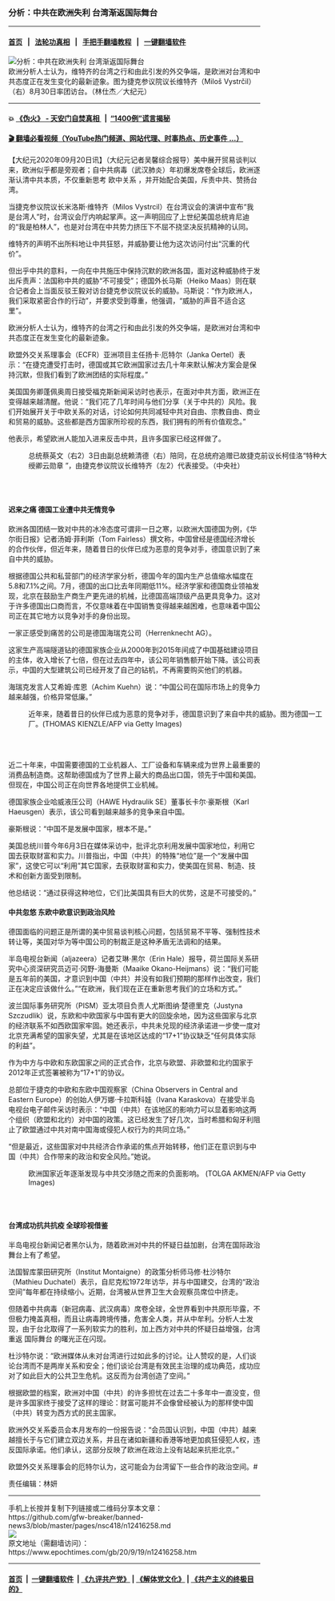 ### 分析：中共在欧洲失利 台湾渐返国际舞台
------------------------

#### [首页](https://github.com/gfw-breaker/banned-news3/blob/master/README.md) &nbsp;&nbsp;|&nbsp;&nbsp; [法轮功真相](https://github.com/begood0513/basic/blob/master/README.md)  &nbsp;&nbsp;|&nbsp;&nbsp; [手把手翻墙教程](https://github.com/gfw-breaker/guides/wiki)  &nbsp;&nbsp;|&nbsp;&nbsp; [一键翻墙软件](https://github.com/gfw-breaker/nogfw/blob/master/README.md)  



<div><img alt="分析：中共在欧洲失利 台湾渐返国际舞台" class="attachment-djy_600_400 size-djy_600_400 wp-post-image" src="https://i.epochtimes.com/assets/uploads/2020/08/0e649f6dac8abb2347caf2d0f5eb4f8f-600x400.jpg"/>
<div class="caption">
 欧洲分析人士认为，维特齐的台湾之行和由此引发的外交争端，是欧洲对台湾和中共态度正在发生变化的最新迹象。图为捷克参议院议长维特齐（Miloš Vystrčil）（右）8月30日率团访台。（林仕杰／大纪元）
</div></div><hr/>

#### 💥 [《伪火》 - 天安门自焚真相 ](http://158.247.195.190:10000/videos/blog/weihuo.html)&nbsp; |&nbsp; [“1400例”谎言揭秘  ](http://158.247.195.190:10000/videos/blog/jiexi1400.html)

#### [ 🎬  翻墙必看视频（YouTube热门频道、网站代理、时事热点、历史事件 ...）](https://github.com/gfw-breaker/links/blob/master/banned.md)

<div><p>
 【大纪元2020年09月20日讯】（大纪元记者吴馨综合报导）美中展开贸易谈判以来，欧洲似乎都是旁观者；自中共病毒（武汉肺炎）年初爆发席卷全球后，欧洲逐渐认清中共本质，不仅重新思考
 <ok href="https://www.epochtimes.com/gb/tag/%E6%AC%A7%E4%B8%AD%E5%85%B3%E7%B3%BB.html">
  欧中关系
 </ok>
 ，并开始配合美国，斥责中共、赞扬台湾。
</p>
<p>
 当捷克参议院议长米洛斯‧维特齐（Milos Vystrcil）在台湾议会的演讲中宣布“我是台湾人”时，台湾议会厅内响起掌声。这一声明回应了上世纪美国总统肯尼迪的“我是柏林人”，也是对台湾在中共势力挤压下不屈不挠坚决反抗精神的认同。
</p>
<p>
 维特齐的声明不出所料地让中共狂怒，并威胁要让他为这次访问付出“沉重的代价”。
</p>
<p>
 但出乎中共的意料，一向在中共施压中保持沉默的欧洲各国，面对这种威胁终于发出斥责声：法国称中共的威胁“不可接受”；德国外长马斯（Heiko Maas）则在联合记者会上当面反驳王毅对访台捷克参议院议长的威胁。马斯说：“作为欧洲人，我们采取紧密合作的行动”，并要求受到尊重，他强调，“威胁的声音不适合这里”。
</p>
<p>
 欧洲分析人士认为，维特齐的台湾之行和由此引发的外交争端，是欧洲对台湾和中共态度正在发生变化的最新迹象。
</p>
<p>
 欧盟外交关系理事会（ECFR）亚洲项目主任扬卡‧厄特尔（Janka Oertel）表示：“在捷克遭受打击时，德国或其它欧洲国家过去几十年来默认解决方案会是保持沉默，但我们看到了欧洲团结的实际程度。”
</p>
<p>
 美国国务卿蓬佩奥周日接受福克斯新闻采访时也表示，在面对中共方面，欧洲正在变得越来越清醒。他说：“我们花了几年时间与他们分享（关于中共的）风险。我们开始展开关于中欧关系的对话，讨论如何共同减轻中共对自由、宗教自由、商业和贸易的威胁。这些都是西方国家所珍视的东西，我们拥有的所有价值观念。”
</p>
<p>
 他表示，希望欧洲人能加入进来反击中共，且许多国家已经这样做了。
</p>
<figure class="wp-caption aligncenter" id="attachment_12377864" style="width: 600px">
 <ok href="https://i.epochtimes.com/assets/uploads/2020/09/6eb58d31308749989bff27b51953ef6c.jpg">
  <img alt="" class="size-large wp-image-12377864" src="https://i.epochtimes.com/assets/uploads/2020/09/6eb58d31308749989bff27b51953ef6c-600x404.jpg"/>
 </ok>
 <br/><figcaption class="wp-caption-text">
  总统蔡英文（右2）3日由副总统赖清德（右）陪同，在总统府追赠已故捷克前议长柯佳洛“特种大绶卿云勋章 ”，由捷克参议院议长维特齐（左2）代表接受。（中央社）
 </figcaption><br/>
</figure><br/>
<h4>
 迟来之痛 德国工业遭中共无情竞争
</h4>
<p>
 欧洲各国团结一致对中共的冰冷态度可谓非一日之寒，以欧洲大国德国为例，《华尔街日报》记者汤姆‧菲利斯（Tom Fairless）撰文称，中国曾经是德国经济增长的合作伙伴，但近年来，随着昔日的伙伴已成为恶意的竞争对手，德国意识到了来自中共的威胁。
</p>
<p>
 根据德国公共和私营部门的经济学家分析，德国今年的国内生产总值缩水幅度在5.8和7.1%之间。7月，德国的出口比去年同期低11%。经济学家和德国商业领袖发现，北京在鼓励生产商生产更先进的机械，比德国高端顶级产品更具竞争力。这对于许多德国出口商而言，不仅意味着在中国销售变得越来越困难，也意味着中国公司正在其它地方以竞争对手的身份出现。
</p>
<p>
 一家正感受到痛苦的公司是德国海瑞克公司（Herrenknecht AG）。
</p>
<p>
 这家生产高端隧道钻的德国家族企业从2000年到2015年间成了中国基础建设项目的主体，收入增长了七倍，但在过去四年中，该公司年销售额开始下降。该公司表示，中国的大型建筑公司已经开发了自己的钻机，不再需要购买他们的机器。
</p>
<p>
 海瑞克发言人艾希姆‧库恩（Achim Kuehn）说：“中国公司在国际市场上的竞争力越来越强，价格异常低廉。”
</p>
<figure class="wp-caption aligncenter" id="attachment_12328513" style="width: 600px">
 <ok href="https://i.epochtimes.com/assets/uploads/2020/08/GettyImages-1212736313-e1591454659652-1.jpg">
  <img alt="" class="wp-image-12328513 size-large" src="https://i.epochtimes.com/assets/uploads/2020/08/GettyImages-1212736313-e1591454659652-1-600x359.jpg"/>
 </ok>
 <br/><figcaption class="wp-caption-text">
  近年来，随着昔日的伙伴已成为恶意的竞争对手，德国意识到了来自中共的威胁。图为德国一工厂。(THOMAS KIENZLE/AFP via Getty Images)
 </figcaption><br/>
</figure><br/>
<p>
 近二十年来，中国需要德国的工业机器人、工厂设备和车辆来成为世界上最重要的消费品制造商。这帮助德国成为了世界上最大的商品出口国，领先于中国和美国。但现在，中国公司正在向世界各地提供工业机械。
</p>
<p>
 德国家族企业哈威液压公司（HAWE Hydraulik SE）董事长卡尔‧豪斯根（Karl Haeusgen）表示，该公司看到越来越多的竞争来自中国。
</p>
<p>
 豪斯根说：“中国不是发展中国家，根本不是。”
</p>
<p>
 美国总统川普今年6月3日在媒体采访中，批评北京利用发展中国家地位，利用它国去获取财富和实力。川普指出，中国（中共）的特殊“地位”是一个“发展中国家”，这使它可以“利用”其它国家，去获取财富和实力，使美国在贸易、制造、技术和创新方面受到限制。
</p>
<p>
 他总结说：“通过获得这种地位，它们比美国具有巨大的优势，这是不可接受的。”
</p>
<h4>
 中共忽悠 东欧中欧意识到政治风险
</h4>
<p>
 德国面临的问题正是所谓的美中贸易谈判核心问题，包括贸易不平等、强制性技术转让等，美国对华为等中国公司的制裁正是这种矛盾无法调和的结果。
</p>
<p>
 半岛电视台新闻（aljazeera）记者艾琳‧黑尔（Erin Hale）报导，荷兰国际关系研究中心资深研究员迈可‧冈野-海曼斯（Maaike Okano-Heijmans）说：“我们可能是五年前的美国，才意识到中国（中共）并没有如我们预期的那样作出改变，我们正在决定应该做什么。”“在欧洲，我们现在正在重新思考我们的立场和方式。”
</p>
<p>
 波兰国际事务研究所（PISM）亚太项目负责人尤斯图纳‧楚德里克（Justyna Szczudlik）说，东欧和中欧国家与中国有更大的回旋余地，因为这些国家与北京的经济联系不如西欧国家牢固。她还表示，中共未兑现的经济承诺进一步使一度对北京充满希望的国家失望，尤其是在该地区达成的“17+1”协议缺乏“任何具体实际的利益”。
</p>
<p>
 作为中方与中欧和东欧国家之间的正式合作，北京与欧盟、非欧盟和北约国家于2012年正式签署被称为“17+1”的协议。
</p>
<p>
 总部位于捷克的中欧和东欧中国观察家（China Observers in Central and Eastern Europe）的创始人伊万娜‧卡拉斯科娃（Ivana Karaskova）在接受半岛电视台电子邮件采访时表示：“中国（中共）在该地区的影响力可以显着影响这两个组织（欧盟和北约）对中国的政策。这已经发生了好几次，当时希腊和匈牙利阻止了欧盟通过中共对南中国海或侵犯人权行为的共同立场。”
</p>
<p>
 “但是最近，这些国家对中共经济合作承诺的焦点开始转移，他们正在意识到与中国（中共）合作带来的政治和安全风险。”她说。
</p>
<figure class="wp-caption aligncenter" id="attachment_12007503" style="width: 600px">
 <ok href="https://i.epochtimes.com/assets/uploads/2020/04/3543677ae14442cc73f31220a174153b.jpg">
  <img alt="" class="size-large wp-image-12007503" src="https://i.epochtimes.com/assets/uploads/2020/04/3543677ae14442cc73f31220a174153b-600x400.jpg"/>
 </ok>
 <br/><figcaption class="wp-caption-text">
  欧洲国家近年逐渐发现与中共交涉随之而来的负面影响。 (TOLGA AKMEN/AFP via Getty Images)
 </figcaption><br/>
</figure><br/>
<h4>
 台湾成功抗共抗疫 全球珍视借鉴
</h4>
<p>
 半岛电视台新闻记者黑尔认为，随着欧洲对中共的怀疑日益加剧，台湾在国际政治舞台上有了希望。
</p>
<p>
 法国智库蒙田研究所（Institut Montaigne）的政策分析师马修‧杜沙特尔（Mathieu Duchatel）表示，自尼克松1972年访华，并与中国建交，台湾的“政治空间”每年都在持续缩小。近期，台湾被从世界卫生大会观察员席位中挤走。
</p>
<p>
 但随着中共病毒（新冠病毒、武汉病毒）席卷全球，全世界看到中共原形毕露，不但极力掩盖真相，而且让病毒跨境传播，危害全人类，并从中牟利。分析人士发现，由于台北取得了一系列软实力的胜利，加上西方对中共的怀疑日益增强，台湾重返
 <ok href="https://www.epochtimes.com/gb/tag/%E5%9B%BD%E9%99%85%E8%88%9E%E5%8F%B0.html">
  国际舞台
 </ok>
 的曙光正在闪现。
</p>
<p>
 杜沙特尔说：“欧洲媒体从未对台湾进行过如此多的讨论。让人赞叹的是，人们谈论台湾而不是两岸关系和安全；他们谈论台湾是有效民主治理的成功典范，成功应对了如此巨大的公共卫生危机。这反而为台湾创造了空间。”
</p>
<p>
 根据欧盟的档案，欧洲对中国（中共）的许多担忧在过去二十多年中一直没变，但是许多国家终于接受了这样的理论：财富可能并不会像曾经被认为的那样使中国（中共）转变为西方式的民主国家。
</p>
<p>
 欧洲外交关系委员会本月发布的一份报告说：“会员国认识到，中国（中共）越来越擅长于与它们建立双边关系，并且在诸如新疆和香港等地更加疯狂侵犯人权，违反国际承诺。他们承认，这部分反映了欧洲在政治上没有站起来抗拒北京。”
</p>
<p>
 欧盟外交关系理事会的厄特尔认为，这可能会为台湾留下一些合作的政治空间。#
</p>
<p>
 责任编辑：林妍
</p>
</div>
<hr/>
手机上长按并复制下列链接或二维码分享本文章：<br/>
https://github.com/gfw-breaker/banned-news3/blob/master/pages/nsc418/n12416258.md <br/>
<a href='https://github.com/gfw-breaker/banned-news3/blob/master/pages/nsc418/n12416258.md'><img src='https://github.com/gfw-breaker/banned-news3/blob/master/pages/nsc418/n12416258.md.png'/></a> <br/>
原文地址（需翻墙访问）：https://www.epochtimes.com/gb/20/9/19/n12416258.htm


------------------------
#### [首页](https://github.com/gfw-breaker/banned-news3/blob/master/README.md) &nbsp;|&nbsp; [一键翻墙软件](https://github.com/gfw-breaker/nogfw/blob/master/README.md) &nbsp;| [《九评共产党》](https://github.com/gfw-breaker/9ping.md/blob/master/README.md#九评之一评共产党是什么) | [《解体党文化》](https://github.com/gfw-breaker/jtdwh.md/blob/master/README.md) | [《共产主义的终极目的》](https://github.com/gfw-breaker/gczydzjmd.md/blob/master/README.md)


<img src='http://gfw-breaker.win/banned-news3/pages/nsc418/n12416258.md' width='0px' height='0px'/>